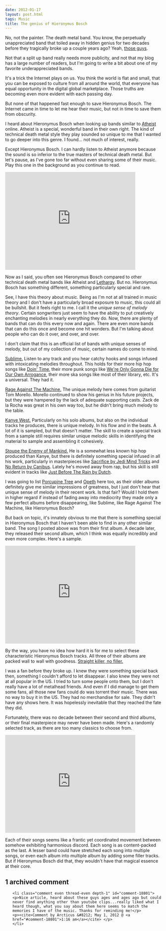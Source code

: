 ```yaml
---
date: 2012-01-17
layout: post.html
tags: Music
title: The genius of Hieronymus Bosch
---
```


<p>No, not the painter. The death metal band. You know, the perpetually unappreciated band that toiled away in hidden genius for two decades before they tragically broke up a couple years ago? Yeah, <a href="http://www.metal-archives.com/bands/Hieronymus_Bosch/16129">those guys</a>.</p>

<p>Not that a split up band really needs more publicity, and not that my blog has a large number of readers, but I'm going to write a bit about one of my favorite underappreciated bands.</p>

<!--more-->

<p>It's a trick the Internet plays on us. You think the world is flat and small, that you can be exposed to culture from all around the world, that everyone has equal opportunity in the digital global marketplace. Those truths are becoming even more evident with each passing day.</p>

<p>But none of that happened fast enough to save Hieronymus Bosch. The Internet came in time to let me hear their music, but not in time to save them from obscurity.</p>

<p>I heard about Hieronymus Bosch when looking up bands similar to <a href="http://www.metal-archives.com/bands/Atheist/304">Atheist</a> online. Atheist is a special, wonderful band in their own right. The kind of technical death metal style they play sounded so unique to me that I wanted to go deeper into this genre. I found... not much of interest, really.</p>

<p>Except Hieronymus Bosch. I can hardly listen to Atheist anymore because the sound is so inferior to the true masters of technical death metal. But let's pause, as I've gone too far without even sharing some of their music. Play this one in the background as you continue to read.</p>

<iframe width="420" height="315" src="http://www.youtube.com/embed/S4CkrhQ_FNs" frameborder="0" allowfullscreen></iframe>

<p>Now as I said, you often see Hieronymus Bosch compared to other technical death metal bands like Atheist and <a href="http://www.metal-archives.com/bands/Lethargy/2945">Lethargy</a>. But no. Hieronymus Bosch has something different, something particularly special and rare.</p>

<p>See, I have this theory about music. Being as I'm not at all trained in music theory and I don't have a particularly broad exposure to music, this could all be bullshit. But it feels right to me. I call it the <em>unique sense of melody theory</em>. Certain songwriters just seem to have the ability to put creatively enchanting melodies in nearly everything they do. Now, there are plenty of bands that can do this every now and again. There are even more bands that can do this once and become one hit wonders. But I'm talking about people who can do it over, and over, and over.</p>

<p>I don't claim that this is an official list of bands with unique senses of melody, but out of my collection of music, certain names do come to mind.</p>

<p><a href="http://en.wikipedia.org/wiki/Sublime_%28band%29">Sublime.</a> Listen to any track and you hear catchy hooks and songs infused with intoxicating melodies throughout. This holds for their more hip hop songs like <a href="http://www.youtube.com/watch?v=kxGh6VGxuw0">Doin' Time</a>, their more punk songs like <a href="http://www.youtube.com/watch?v=K-pz8OdkDHI">We're Only Gonna Die for Our Own Arrogance</a>, their more ska songs like most of their library, etc. It's a universal. They had it.</p>

<p><a href="http://en.wikipedia.org/wiki/Rage_Against_the_Machine">Rage Against The Machine.</a> The unique melody here comes from guitarist Tom Morello. Morello continued to show his genius in his future projects, but they were hampered by the lack of adequate supporting casts. Zack de la Rocha was great in his own way too, but he didn't bring much melody to the table.</p>

<p><a href="http://en.wikipedia.org/wiki/Kanye_West">Kanye West.</a> Particularly on his solo albums, but also on the individual tracks he produces, there is unique melody. In his flow and in the beats. A lot of it is sampled, but that doesn't matter. The skill to create a special track from a sample still requires similar unique melodic skills in identifying the material to sample and assembling it cohesively.</p>

<p><a href="http://en.wikipedia.org/wiki/Stoupe_the_Enemy_of_Mankind">Stoupe the Enemy of Mankind.</a> He is a somewhat less known hip hop produced than Kanye, but there is definitely something special infused in all his work, particularly in masterpieces like <a href="http://www.youtube.com/watch?v=sZYC6db5HFs">Sacrifice by Jedi Mind Tricks</a> and <a href="http://www.youtube.com/watch?v=ymiarqotiP4">No Return by Canibus</a>. Lately he's moved away from rap, but his skill is still evident in tracks like <a href="http://www.youtube.com/watch?v=EDBKM64Fzl4">Just Before The Rain by Dutch</a>.</p>

<p>I was going to list <a href="http://en.wikipedia.org/wiki/Porcupine_Tree">Porcupine Tree</a> and <a href="http://en.wikipedia.org/wiki/Opeth">Opeth</a> here too, as their older albums definitely give me similar impressions of greatness, but I just don't hear that unique sense of melody in their recent work. Is that fair? Would I hold them in higher regard if instead of fading away into mediocrity they made only a few perfect albums before disappearing, like Sublime, like Rage Against The Machine, like Hieronymus Bosch?</p>

<p>But back on topic, it's innately obvious to me that there is something special in Hieronymus Bosch that I haven't been able to find in any other similar band. The song I posted above was from their first album. A decade later, they released their second album, which I think was equally incredibly and even more complex. Here's a sample.</p>

<iframe width="420" height="315" src="http://www.youtube.com/embed/Bt-600rmdvs" frameborder="0" allowfullscreen></iframe>

<p>By the way, you have no idea how hard it is for me to select these characteristic Hieronymus Bosch tracks. All three of their albums are packed wall to wall with goodness. <a href="http://www.youtube.com/watch?v=WZN0KB2hbA0">Straight killer, no filler.</a></p>

<p>I was a fan before they broke up. I knew they were something special back then, something I couldn't afford to let disappear. I also knew they were not at all popular in the US. I tried to turn some people onto them, but I don't really have a lot of metalhead friends. And even if I did manage to get them some fans, all those new fans could do was torrent their music. There was no way to buy it in the US. They had no merchandise for sale. They didn't have any shows here. It was hopelessly inevitable that they reached the fate they did.</p>

<p>Fortunately, there was no decade between their second and third albums, or their final masterpiece may never have been made. Here's a randomly selected track, as there are too many classics to choose from.</p>

<iframe width="420" height="315" src="http://www.youtube.com/embed/o6URrXvyais" frameborder="0" allowfullscreen></iframe>

<p>Each of their songs seems like a frantic yet coordinated movement between somehow exhibiting harmonious discord. Each song is as content-packed as the last. A lesser band could have stretched each song into multiple songs, or even each album into multiple album by adding some filler tracks. But if Hieronymus Bosch did that, they wouldn't have that magical essence at their core.</p>

<h2 id="comments">1 archived comment</h2>

<ol id="commentlist">

    <li class="comment even thread-even depth-1" id="comment-18801">
    <p>Nice article, heard about these guys ages and ages ago but could never find anything other than youtube clips...really liked what I heard though, what you say about them here seems to match the memories I have of the music. Thanks for reminding me!</p>
    <p><cite>Comment by Arcticus &#8212; May 1, 2012 @ <a href="#comment-18801">1:16 am</a></cite> </p>
    </li>


</ol>